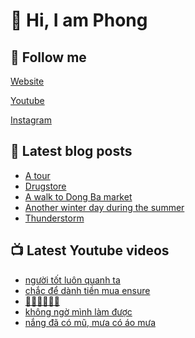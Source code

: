 # 👋 Hi, I am Phong

## 🔗 Follow me

[Website](https://phongever.xyz "Website")

[Youtube](https://www.youtube.com/@phongever "Youtube")

[Instagram](https://www.instagram.com/phongever "Instagram")

## 📝 Latest blog posts

<!-- BLOG-POST-LIST:START -->
- [A tour](https://phongever.xyz/blog/a-tour/)
- [Drugstore](https://phongever.xyz/blog/drugstore/)
- [A walk to Dong Ba market](https://phongever.xyz/blog/a-walk-to-dong-ba-market/)
- [Another winter day during the summer](https://phongever.xyz/blog/another-winter-day-during-the-summer/)
- [Thunderstorm](https://phongever.xyz/blog/thunderstorm-1/)
<!-- BLOG-POST-LIST:END -->

## 📺 Latest Youtube videos

<!-- YOUTUBE-VIDEO-LIST:START -->
- [người tốt luôn quanh ta](https://www.youtube.com/shorts/CDXL5fT_FCE)
- [chắc để dành tiền mua ensure](https://www.youtube.com/shorts/TzIsdtHwjb4)
- [🤔🤔🤔🤔🤔🤔](https://www.youtube.com/shorts/D2LshAcgtpQ)
- [không ngờ mình làm được](https://www.youtube.com/shorts/uABOkPp-_QA)
- [nắng đã có mũ, mưa có áo mưa](https://www.youtube.com/shorts/LJiQRvC-xEo)
<!-- YOUTUBE-VIDEO-LIST:END -->
